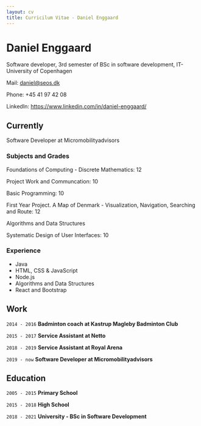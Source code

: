 ```yaml
---
layout: cv
title: Curricilum Vitae - Daniel Enggaard
---
```

# Daniel Enggaard
Software developer, 3rd semester of BSc in software development, IT-University of Copenhagen

Mail: daniel@seos.dk

Phone: +45 41 97 42 08

LinkedIn: https://www.linkedin.com/in/daniel-enggaard/


## Currently

Software Developer at Micromobilityadvisors


### Subjects and Grades

Foundations of Computing - Discrete Mathematics: 12

Project Work and Communcation: 10

Basic Programming: 10

First Year Project. A Map of Denmark - Visualization, Navigation, Searching and Route: 12

Algorithms and Data Structures

Systematic Design of User Interfaces: 10


### Experience

- Java
- HTML, CSS & JavaScript
- Node.js
- Algorithms and Data Structures
- React and Bootstrap


## Work

`2014 - 2016`
__Badminton coach at Kastrup Magleby Badminton Club__

`2015 - 2017`
__Service Assistant at Netto__

`2018 - 2019`
__Service Assistant at Royal Arena__

`2019 - now`
__Software Developer at Micromobilityadvisors__


## Education

`2005 - 2015`
__Primary School__

`2015 - 2018`
__High School__

`2018 - 2021`
__University - BSc in Software Development__

